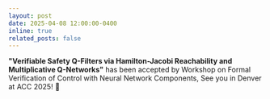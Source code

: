 ```yaml
---
layout: post
date: 2025-04-08 12:00:00-0400
inline: true
related_posts: false
---
```


**"Verifiable Safety Q-Filters via Hamilton-Jacobi Reachability and Multiplicative Q-Networks"** has been accepted by Workshop on Formal Verification of Control with Neural Network Components, See you in Denver at ACC 2025! 🎉
